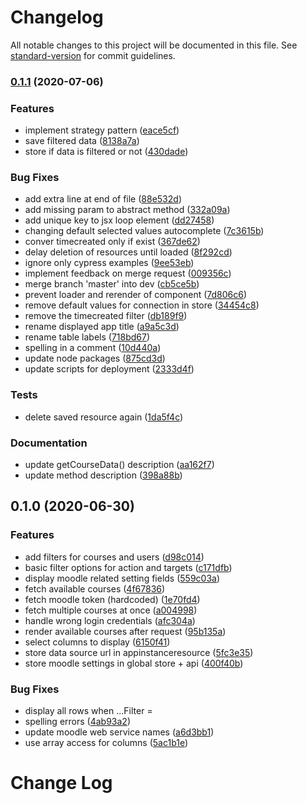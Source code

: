 # Changelog

All notable changes to this project will be documented in this file. See [standard-version](https://github.com/conventional-changelog/standard-version) for commit guidelines.

### [0.1.1](https://github.com/graasp/graasp-app-moodle/compare/v0.1.0...v0.1.1) (2020-07-06)

### Features

- implement strategy pattern ([eace5cf](https://github.com/graasp/graasp-app-moodle/commit/eace5cfe5501f16b7bf90afd40847feecc8b34ee))
- save filtered data ([8138a7a](https://github.com/graasp/graasp-app-moodle/commit/8138a7a7fd556adba53d87e712c2b2e2918d37c1))
- store if data is filtered or not ([430dade](https://github.com/graasp/graasp-app-moodle/commit/430dade9139c083c4fa91c660f1e769f2e4e3bec))

### Bug Fixes

- add extra line at end of file ([88e532d](https://github.com/graasp/graasp-app-moodle/commit/88e532d59d2cf5940d7dd2b685283c4208618f85))
- add missing param to abstract method ([332a09a](https://github.com/graasp/graasp-app-moodle/commit/332a09a67ba561c88fdbe3b48522c35f69a68635))
- add unique key to jsx loop element ([dd27458](https://github.com/graasp/graasp-app-moodle/commit/dd274582e1b9966bdae2a8a0bd8b99e62dc6bce3))
- changing default selected values autocomplete ([7c3615b](https://github.com/graasp/graasp-app-moodle/commit/7c3615b135733f7aefcb36948c55a3f7ec91efd7))
- conver timecreated only if exist ([367de62](https://github.com/graasp/graasp-app-moodle/commit/367de62d2f4d6b6fac87ea8d65a7b581e8e7a734))
- delay deletion of resources until loaded ([8f292cd](https://github.com/graasp/graasp-app-moodle/commit/8f292cdf42300a86f07c77e20609d66ec56ac29b))
- ignore only cypress examples ([9ee53eb](https://github.com/graasp/graasp-app-moodle/commit/9ee53eb51f9a01dc6805f5235a997d138eedf9a7))
- implement feedback on merge request ([009356c](https://github.com/graasp/graasp-app-moodle/commit/009356c6dbc3fd729c0e0ea982055d360286dc28))
- merge branch 'master' into dev ([cb5ce5b](https://github.com/graasp/graasp-app-moodle/commit/cb5ce5bffe7aa86688f1dbc83bbc86930e7119dd))
- prevent loader and rerender of component ([7d806c6](https://github.com/graasp/graasp-app-moodle/commit/7d806c6f2a178fad2b79fd8cd5e3c43e91aa55b6))
- remove default values for connection in store ([34454c8](https://github.com/graasp/graasp-app-moodle/commit/34454c82ced5b52787395da7f11e71389f8251f4))
- remove the timecreated filter ([db189f9](https://github.com/graasp/graasp-app-moodle/commit/db189f94ba79d7c4df394cb3ed1bb8e27f870dde))
- rename displayed app title ([a9a5c3d](https://github.com/graasp/graasp-app-moodle/commit/a9a5c3d6a46146603bc53e147b5fcbc47c6b4c60))
- rename table labels ([718bd67](https://github.com/graasp/graasp-app-moodle/commit/718bd67b91845b4a9a2f565b57dcf64d4808090e))
- spelling in a comment ([10d440a](https://github.com/graasp/graasp-app-moodle/commit/10d440aa115051686f382afe70ac22ec61ec9ea9))
- update node packages ([875cd3d](https://github.com/graasp/graasp-app-moodle/commit/875cd3dcba89ebe307dfde044187b48c5736125f))
- update scripts for deployment ([2333d4f](https://github.com/graasp/graasp-app-moodle/commit/2333d4f3da5abf50dc3a053f7e5748201c7a399c))

### Tests

- delete saved resource again ([1da5f4c](https://github.com/graasp/graasp-app-moodle/commit/1da5f4c59d9a4770505c3606710384ffb0128dbe))

### Documentation

- update getCourseData() description ([aa162f7](https://github.com/graasp/graasp-app-moodle/commit/aa162f7d4641b860ba851c4eb1cd52cf996e07d4))
- update method description ([398a88b](https://github.com/graasp/graasp-app-moodle/commit/398a88b92098eaa83f77e1620ba387d2994aa335))

## 0.1.0 (2020-06-30)

### Features

- add filters for courses and users ([d98c014](https://github.com/graasp/graasp-app-moodle/commit/d98c014db12e733a9d024a85525812d36fe4743d))
- basic filter options for action and targets ([c171dfb](https://github.com/graasp/graasp-app-moodle/commit/c171dfb97f04154d2c28cd528d77ac27b00d9fa6))
- display moodle related setting fields ([559c03a](https://github.com/graasp/graasp-app-moodle/commit/559c03a9f856e28dc90e917e9de3f7cd26981301))
- fetch available courses ([4f67836](https://github.com/graasp/graasp-app-moodle/commit/4f67836e0eb092a51215b5fc45b0e51bbf50dfec))
- fetch moodle token (hardcoded) ([1e70fd4](https://github.com/graasp/graasp-app-moodle/commit/1e70fd4730aa754587488228d3e2256c49f7cc76))
- fetch multiple courses at once ([a004998](https://github.com/graasp/graasp-app-moodle/commit/a004998e581f0e8b4ec85b2474098fc197bdc08b))
- handle wrong login credentials ([afc304a](https://github.com/graasp/graasp-app-moodle/commit/afc304aeb5d629b20a2ef6c674477986207368d1))
- render available courses after request ([95b135a](https://github.com/graasp/graasp-app-moodle/commit/95b135af2147a2aa390fd25f4f6b73e9914ac116))
- select columns to display ([6150f41](https://github.com/graasp/graasp-app-moodle/commit/6150f41c94c9f800c908c740180666ce43e5909d))
- store data source url in appinstanceresource ([5fc3e35](https://github.com/graasp/graasp-app-moodle/commit/5fc3e35dc0fde6b71e3e192ce0af6293d4069760))
- store moodle settings in global store + api ([400f40b](https://github.com/graasp/graasp-app-moodle/commit/400f40b42de798a48135eeae186be3ad72d997d6))

### Bug Fixes

- display all rows when ...Filter = [](<[1277c2c](https://github.com/graasp/graasp-app-moodle/commit/1277c2c1c8b5988c9362557b6a011fb7262c3bf4)>)
- spelling errors ([4ab93a2](https://github.com/graasp/graasp-app-moodle/commit/4ab93a25910ba1af4cc4db0a255c7ddc9c31293b))
- update moodle web service names ([a6d3bb1](https://github.com/graasp/graasp-app-moodle/commit/a6d3bb1ae8d7c587cb238b9da5c8d3319e601b1f))
- use array access for columns ([5ac1b1e](https://github.com/graasp/graasp-app-moodle/commit/5ac1b1edf7c147f3e6d4cb9b791910bc72ecbb76))

# Change Log
